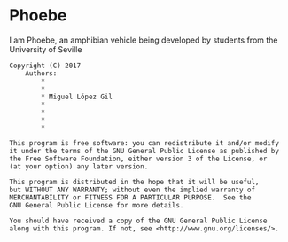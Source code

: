 # Phoebe
I am Phoebe, an amphibian vehicle being developed by students from the University of Seville


    Copyright (C) 2017
        Authors:
            * 
            *
            * Miguel López Gil
            *
            *
            *
            *
               
    This program is free software: you can redistribute it and/or modify
    it under the terms of the GNU General Public License as published by
    the Free Software Foundation, either version 3 of the License, or
    (at your option) any later version.

    This program is distributed in the hope that it will be useful,
    but WITHOUT ANY WARRANTY; without even the implied warranty of
    MERCHANTABILITY or FITNESS FOR A PARTICULAR PURPOSE.  See the
    GNU General Public License for more details.

    You should have received a copy of the GNU General Public License
    along with this program. If not, see <http://www.gnu.org/licenses/>.
